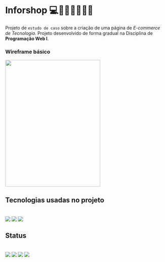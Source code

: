 # Inforshop 💻📱🛒👩‍💻👨‍💻
Projeto de `estudo de caso` sobre a criação de uma página de *E-commerce de Tecnologia*. Projeto desenvolvido de forma gradual na Disciplina de **Programação Web I**.

### Wireframe básico
<img src="https://s3.amazonaws.com/assets.mockflow.com/app/wireframepro/company/Ce96a86a8e437413c92fa585ceb433a4f/projects/Me4GRR4g8nb/pages/eeda8d04486840739e9bd1fb97666590/image/eeda8d04486840739e9bd1fb97666590.png?1649563036270" width="300" height="400"/>


## Tecnologias usadas no projeto
#
![](https://img.shields.io/badge/HTML5-E34F26?style=for-the-badge&logo=html5&logoColor=white)
![](https://img.shields.io/badge/CSS3-1572B6?style=for-the-badge&logo=css3&logoColor=white)
![](https://img.shields.io/badge/JavaScript-F7DF1E?style=for-the-badge&logo=javascript&logoColor=black)

## Status
#
![](https://img.shields.io/badge/npm-v.8.1.0-blue)
![](https://img.shields.io/github/stars/ti-eeepdjmm/inforshop.svg)
![](https://img.shields.io/github/commit-activity/w/ti-eeepdjmm/inforshop.svg)
![](https://img.shields.io/github/license/ti-eeepdjmm/inforshop.svg)
